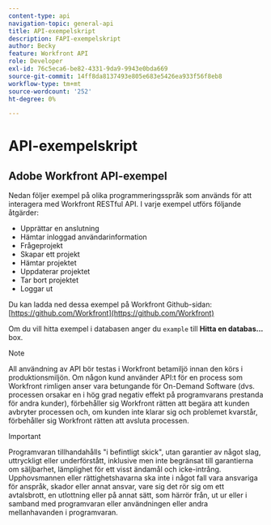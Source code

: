 ```yaml
---
content-type: api
navigation-topic: general-api
title: API-exempelskript
description: FAPI-exempelskript
author: Becky
feature: Workfront API
role: Developer
exl-id: 76c5eca6-be82-4331-9da9-9943e0bda669
source-git-commit: 14ff8da8137493e805e683e5426ea933f56f8eb8
workflow-type: tm+mt
source-wordcount: '252'
ht-degree: 0%

---
```



# API-exempelskript

## Adobe Workfront API-exempel

Nedan följer exempel på olika programmeringsspråk som används för att interagera med Workfront RESTful API. I varje exempel utförs följande åtgärder:

* Upprättar en anslutning
* Hämtar inloggad användarinformation
* Frågeprojekt
* Skapar ett projekt
* Hämtar projektet
* Uppdaterar projektet
* Tar bort projektet
* Loggar ut

Du kan ladda ned dessa exempel på Workfront Github-sidan:  [https://github.com/Workfront](https://github.com/Workfront)

Om du vill hitta exempel i databasen anger du `example` till **Hitta en databas...** box.

>[!NOTE]
>
>All användning av API bör testas i Workfront betamiljö innan den körs i produktionsmiljön. Om någon kund använder API:t för en process som Workfront rimligen anser vara betungande för On-Demand Software (dvs. processen orsakar en i hög grad negativ effekt på programvarans prestanda för andra kunder), förbehåller sig Workfront rätten att begära att kunden avbryter processen och, om kunden inte klarar sig och problemet kvarstår, förbehåller sig Workfront rätten att avsluta processen.

>[!IMPORTANT]
>
>Programvaran tillhandahålls &quot;i befintligt skick&quot;, utan garantier av något slag, uttryckligt eller underförstått, inklusive men inte begränsat till garantierna om säljbarhet, lämplighet för ett visst ändamål och icke-intrång. Upphovsmannen eller rättighetshavarna ska inte i något fall vara ansvariga för anspråk, skador eller annat ansvar, vare sig det rör sig om ett avtalsbrott, en utlottning eller på annat sätt, som härrör från, ut ur eller i samband med programvaran eller användningen eller andra mellanhavanden i programvaran.
